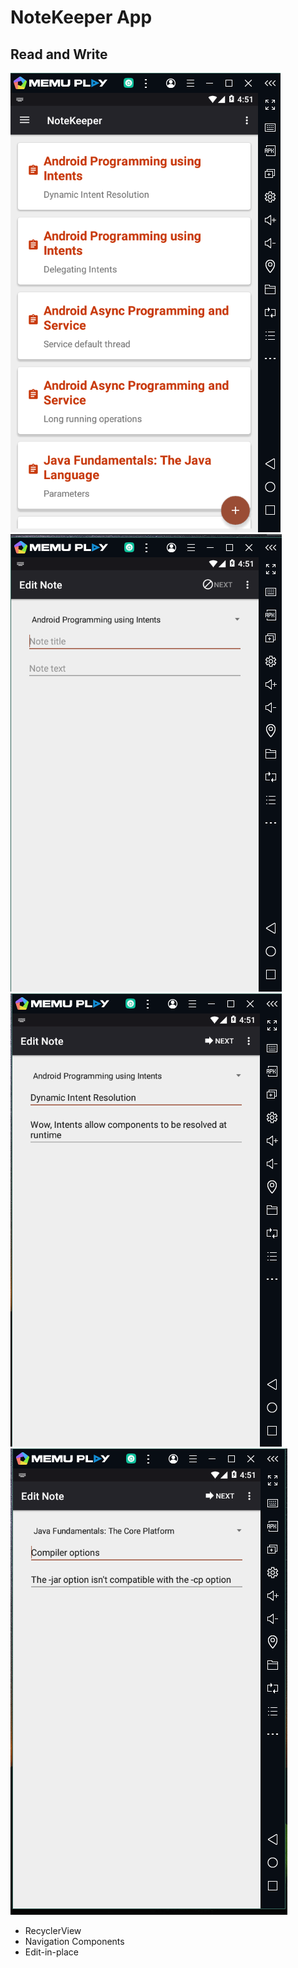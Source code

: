# NoteKeeper App 
## Read and Write


![](./images/Screenshot%20(565).png)
![](./images/Screenshot%20(566).png)
![](./images/Screenshot%20(567).png)
![](./images/Screenshot%20(568).png)

- RecyclerView 
- Navigation Components
- Edit-in-place
